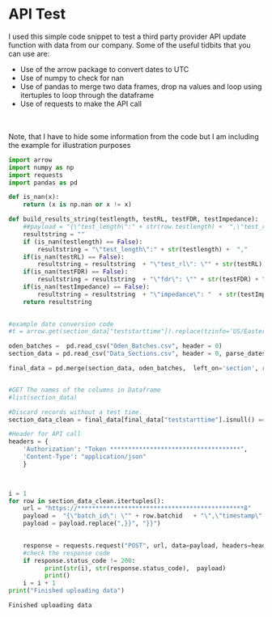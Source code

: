 # API Test

I used this simple code snippet to test a third party provider API update function with data from our company.
Some of the useful tidbits that you can use are:<br>
-  Use of the arrow package to convert dates to UTC
-  Use of numpy to check for nan
-  Use of pandas to merge two data frames, drop na values and loop using itertuples to loop through the dataframe
-  Use of requests to make the API call
<br>
<br>
Note, that I have to hide some information from the code but I am including the example for illustration purposes


```python
import arrow
import numpy as np
import requests
import pandas as pd

def is_nan(x):
    return (x is np.nan or x != x)

def build_results_string(testlength, testRL, testFDR, testImpedance):
    ##payload = "{\"test_length\":" + str(row.testlength) +  ",\"test_rl\": \"" + str(row.testRL) + "\",\"fdr\": \"" + str(row.testFDR) + "\",\"impedance\": "  + str(row.testImpedance) +  "}}"
    resultstring = ""
    if (is_nan(testlength) == False): 
        resultstring = "\"test_length\":" + str(testlength) +  ","
    if(is_nan(testRL) == False):
        resultstring = resultstring  + "\"test_rl\": \"" + str(testRL) + "\","
    if(is_nan(testFDR) == False):
        resultstring = resultstring  + "\"fdr\": \"" + str(testFDR) + "\","
    if(is_nan(testImpedance) == False):
        resultstring = resultstring  + "\"impedance\": "  + str(testImpedance) 
    return resultstring
  

#example date conversion code
#t = arrow.get(section_data["teststarttime"]).replace(tzinfo='US/Eastern').to('UTC').isoformat()

oden_batches =  pd.read_csv("Oden_Batches.csv", header = 0)
section_data = pd.read_csv("Data_Sections.csv", header = 0, parse_dates=['teststarttime'])

final_data = pd.merge(section_data, oden_batches,  left_on='section', right_on='batchname')


#GET The names of the columns in Dataframe
#list(section_data)

#Discard records without a test time.
section_data_clean = final_data[final_data["teststarttime"].isnull() == False]

#Header for API call
headers = {
    'Authorization': "Token ************************************",
    'Content-Type': "application/json"
    }
                                                  


i = 1
for row in section_data_clean.itertuples():
    url = "https://**********************************************8"
    payload =  "{\"batch_id\": \"" + row.batchid   + "\",\"timestamp\": \"" + str(arrow.get(row.teststarttime).replace(tzinfo='US/Eastern').to('UTC').isoformat()) + "\",\"results\": {" + build_results_string(row.testlength, row.testRL, row.testFDR, row.testImpedance) +  "}}"
    payload = payload.replace(",}}", "}}")
    

    response = requests.request("POST", url, data=payload, headers=headers)
    #check the response code
    if response.status_code != 200:
          print(str(i), str(response.status_code),  payload)
          print()
    i = i + 1
print("Finished uploading data")
```

    Finished uploading data
    
